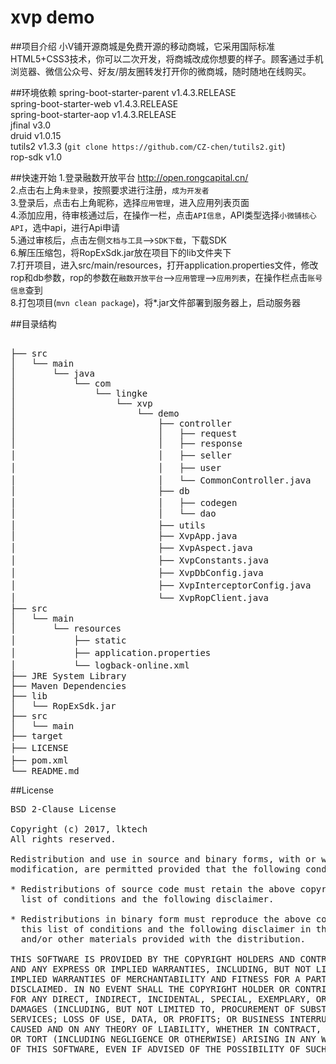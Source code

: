 # xvp demo


##项目介绍
小V铺开源商城是免费开源的移动商城，它采用国际标准HTML5+CSS3技术，你可以二次开发，将商城改成你想要的样子。顾客通过手机浏览器、微信公众号、好友/朋友圈转发打开你的微商城，随时随地在线购买。


##环境依赖
spring-boot-starter-parent v1.4.3.RELEASE <br>
spring-boot-starter-web v1.4.3.RELEASE <br>
spring-boot-starter-aop v1.4.3.RELEASE <br>
jfinal v3.0 <br>
druid v1.0.15 <br>
tutils2 v1.3.3 (`git clone https://github.com/CZ-chen/tutils2.git`) <br>
rop-sdk v1.0 <br>

##快速开始
1.登录融数开放平台 http://open.rongcapital.cn/ <br>
2.点击右上角`未登录`，按照要求进行注册，`成为开发者` <br>
3.登录后，点击右上角昵称，选择`应用管理`，进入应用列表页面 <br>
4.添加应用，待审核通过后，在操作一栏，点击`API信息`，API类型选择`小微铺核心API`，选中api，进行Api申请 <br>
5.通过审核后，点击左侧`文档与工具`-->`SDK下载`，下载SDK <br>
6.解压压缩包，将RopExSdk.jar放在项目下的lib文件夹下 <br>
7.打开项目，进入src/main/resources，打开application.properties文件，修改rop和db参数，rop的参数在`融数开放平台`-->`应用管理`-->`应用列表`，在操作栏点击`账号信息`查到 <br>
8.打包项目(`mvn clean package`)，将*.jar文件部署到服务器上，启动服务器 <br>

##目录结构
<pre>                              
├── src
│   └── main
│       └── java
│           └── com
│               └── lingke
│                   └── xvp
│                       └── demo
│                           ├── controller
│                           │   ├── request                 // request body
│                           │   ├── response                // response body
│                           │   ├── seller                  // 卖方相关业务处理
│                           │   ├── user                    // 用户相关业务处理
│                           │   └── CommonController.java   // 通用类相关业务处理
│                           ├── db                          
│                           │   ├── codegen                 // 生成代码
│                           │   └── dao
│                           ├── utils                       // 工具方法
│                           ├── XvpApp.java                 
│                           ├── XvpAspect.java              // 事物
│                           ├── XvpConstants.java           // 常量
│                           ├── XvpDbConfig.java            // db配置
│                           ├── XvpInterceptorConfig.java   // 拦截器配置
│                           └── XvpRopClient.java           // rop客户端
├── src
│   └── main
│       └── resources
│           ├── static                                      // 前端页面
│           ├── application.properties                      // 配置文件
│           └── logback-online.xml                          // logback配置文件
├── JRE System Library
├── Maven Dependencies
├── lib          
│   └── RopExSdk.jar                                        // SDK
├── src                
│   └── main
├── target
├── LICENSE                                                 // 版权
├── pom.xml                                                 // pom文件
└── README.md
</pre>

##License
<pre>
BSD 2-Clause License

Copyright (c) 2017, lktech
All rights reserved.

Redistribution and use in source and binary forms, with or without
modification, are permitted provided that the following conditions are met:

* Redistributions of source code must retain the above copyright notice, this
  list of conditions and the following disclaimer.

* Redistributions in binary form must reproduce the above copyright notice,
  this list of conditions and the following disclaimer in the documentation
  and/or other materials provided with the distribution.

THIS SOFTWARE IS PROVIDED BY THE COPYRIGHT HOLDERS AND CONTRIBUTORS "AS IS"
AND ANY EXPRESS OR IMPLIED WARRANTIES, INCLUDING, BUT NOT LIMITED TO, THE
IMPLIED WARRANTIES OF MERCHANTABILITY AND FITNESS FOR A PARTICULAR PURPOSE ARE
DISCLAIMED. IN NO EVENT SHALL THE COPYRIGHT HOLDER OR CONTRIBUTORS BE LIABLE
FOR ANY DIRECT, INDIRECT, INCIDENTAL, SPECIAL, EXEMPLARY, OR CONSEQUENTIAL
DAMAGES (INCLUDING, BUT NOT LIMITED TO, PROCUREMENT OF SUBSTITUTE GOODS OR
SERVICES; LOSS OF USE, DATA, OR PROFITS; OR BUSINESS INTERRUPTION) HOWEVER
CAUSED AND ON ANY THEORY OF LIABILITY, WHETHER IN CONTRACT, STRICT LIABILITY,
OR TORT (INCLUDING NEGLIGENCE OR OTHERWISE) ARISING IN ANY WAY OUT OF THE USE
OF THIS SOFTWARE, EVEN IF ADVISED OF THE POSSIBILITY OF SUCH DAMAGE.
</pre>